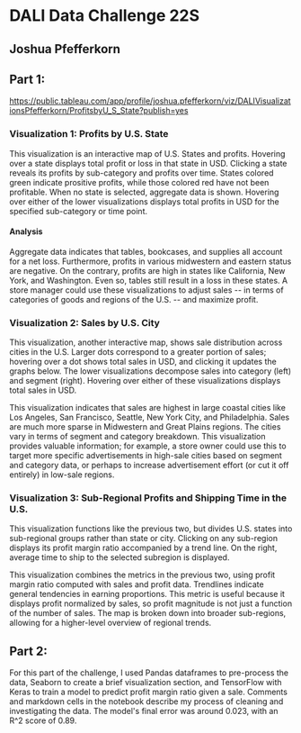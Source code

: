 # DALI Data Challenge 22S
## Joshua Pfefferkorn

## Part 1: 

https://public.tableau.com/app/profile/joshua.pfefferkorn/viz/DALIVisualizationsPfefferkorn/ProfitsbyU_S_State?publish=yes

### Visualization 1: Profits by U.S. State

This visualization is an interactive map of U.S. States and profits. Hovering over a state displays total profit or loss in that state in USD. Clicking a state reveals its profits by sub-category and profits over time. States colored green indicate prositive profits, while those colored red have not been profitable. When no state is selected, aggregate data is shown. Hovering over either of the lower visualizations displays total profits in USD for the specified sub-category or time point.

#### Analysis

Aggregate data indicates that tables, bookcases, and supplies all account for a net loss. Furthermore, profits in various midwestern and eastern status are negative. On the contrary, profits are high in states like California, New York, and Washington. Even so, tables still result in a loss in these states. A store manager could use these visualizations to adjust sales -- in terms of categories of goods and regions of the U.S. -- and maximize profit.

### Visualization 2: Sales by U.S. City

This visualization, another interactive map, shows sale distribution across cities in the U.S. Larger dots correspond to a greater portion of sales; hovering over a dot shows total sales in USD, and clicking it updates the graphs below. The lower visualizations decompose sales into category (left) and segment (right). Hovering over either of these visualizations displays total sales in USD.

This visualization indicates that sales are highest in large coastal cities like Los Angeles, San Francisco, Seattle, New York City, and Philadelphia. Sales are much more sparse in Midwestern and Great Plains regions. The cities vary in terms of segment and category breakdown. This visualization provides valuable information; for example, a store owner could use this to target more specific advertisements in high-sale cities based on segment and category data, or perhaps to increase advertisement effort (or cut it off entirely) in low-sale regions.

### Visualization 3: Sub-Regional Profits and Shipping Time in the U.S.

This visualization functions like the previous two, but divides U.S. states into sub-regional groups rather than state or city. Clicking on any sub-region displays its profit margin ratio accompanied by a trend line. On the right, average time to ship to the selected subregion is displayed.

This visualization combines the metrics in the previous two, using profit margin ratio computed with sales and profit data. Trendlines indicate general tendencies in earning proportions. This metric is useful because it displays profit normalized by sales, so profit magnitude is not just a function of the number of sales. The map is broken down into broader sub-regions, allowing for a higher-level overview of regional trends. 

## Part 2:

For this part of the challenge, I used Pandas dataframes to pre-process the data, Seaborn to create a brief visualization section, and TensorFlow with Keras to train a model to predict profit margin ratio given a sale. Comments and markdown cells in the notebook describe my process of cleaning and investigating the data. The model's final error was around 0.023, with an R^2 score of 0.89.


